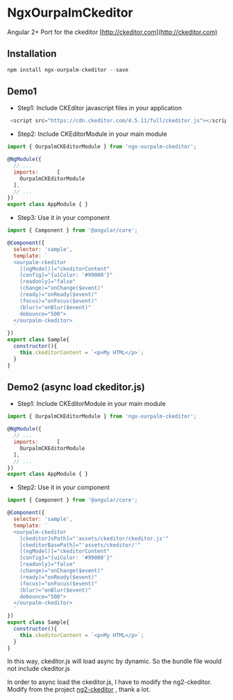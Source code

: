 # NgxOurpalmCkeditor

Angular 2+ Port for the ckeditor [http://ckeditor.com](http://ckeditor.com)

## Installation

```javascript
npm install ngx-ourpalm-ckeditor --save
```

## Demo1

* Step1: Include CKEditor javascript files in your application

```javascript
 <script src="https://cdn.ckeditor.com/4.5.11/full/ckeditor.js"></script>
```

* Step2: Include CKEditorModule in your main module

```javascript
import { OurpalmCKEditorModule } from 'ngx-ourpalm-ckeditor';

@NgModule({
  // ...
  imports:      [
    OurpalmCKEditorModule
  ],
  // ...
})
export class AppModule { }
```

* Step3: Use it in your component

```javascript
import { Component } from '@angular/core';

@Component({
  selector: 'sample',
  template: `
  <ourpalm-ckeditor
    [(ngModel)]="ckeditorContent"
    [config]="{uiColor: '#99000'}"
    [readonly]="false"
    (change)="onChange($event)"
    (ready)="onReady($event)"
    (focus)="onFocus($event)"
    (blur)="onBlur($event)"
    debounce="500">
  </ourpalm-ckeditor>
  `
})
export class Sample{
  constructor(){
    this.ckeditorContent = `<p>My HTML</p>`;
  }
}
```

## Demo2 (async load ckeditor.js)

* Step1: Include CKEditorModule in your main module

```javascript
import { OurpalmCKEditorModule } from 'ngx-ourpalm-ckeditor';

@NgModule({
  // ...
  imports:      [
    OurpalmCKEditorModule
  ],
  // ...
})
export class AppModule { }
```

* Step2: Use it in your component

```javascript
import { Component } from '@angular/core';

@Component({
  selector: 'sample',
  template: `
  <ourpalm-ckeditor
    [ckeditorJsPath]="'assets/ckeditor/ckeditor.js'"
    [ckeditorBasePath]="'assets/ckeditor/'"
    [(ngModel)]="ckeditorContent"
    [config]="{uiColor: '#99000'}"
    [readonly]="false"
    (change)="onChange($event)"
    (ready)="onReady($event)"
    (focus)="onFocus($event)"
    (blur)="onBlur($event)"
    debounce="500">
  </ourpalm-ckeditor>
  `
})
export class Sample{
  constructor(){
    this.ckeditorContent = `<p>My HTML</p>`;
  }
}
```

In this way, ckeditor.js will load async by dynamic. So the bundle file would not include ckeditor.js

In order to async load the ckeditor.js, I have to modify the ng2-ckeditor. Modify from the project [ng2-ckeditor](https://github.com/chymz/ng2-ckeditor) , thank a lot.